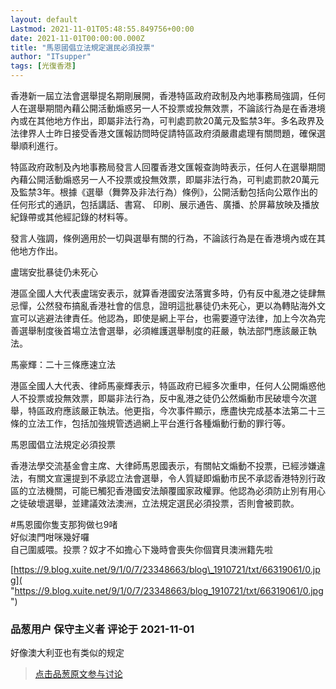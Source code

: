 ```yaml
---
layout: default
Lastmod: 2021-11-01T05:48:55.849756+00:00
date: 2021-11-01T00:00:00.000Z
title: "馬恩國倡立法規定選民必須投票"
author: "ITsupper"
tags: [光復香港]
---
```


香港新一屆立法會選舉提名期剛展開，香港特區政府政制及內地事務局強調，任何人在選舉期間內藉公開活動煽惑另一人不投票或投無效票，不論該行為是在香港境內或在其他地方作出，即屬非法行為，可判處罰款20萬元及監禁3年。多名政界及法律界人士昨日接受香港文匯報訪問時促請特區政府須嚴肅處理有關問題，確保選舉順利進行。  
  
  
特區政府政制及內地事務局發言人回覆香港文匯報查詢時表示，任何人在選舉期間內藉公開活動煽惑另一人不投票或投無效票，即屬非法行為，可判處罰款20萬元及監禁3年。根據《選舉（舞弊及非法行為）條例》，公開活動包括向公眾作出的任何形式的通訊，包括講話、書寫、 印刷、展示通告、廣播、於屏幕放映及播放紀錄帶或其他經記錄的材料等。  
  
發言人強調，條例適用於一切與選舉有關的行為，不論該行為是在香港境內或在其他地方作出。  
  
盧瑞安批暴徒仍未死心  
  
港區全國人大代表盧瑞安表示，就算香港國安法落實多時，仍有反中亂港之徒肆無忌憚，公然發布搞亂香港社會的信息，證明這批暴徒仍未死心，更以為轉貼海外文宣可以逃避法律責任。他認為，即使是網上平台，也需要遵守法律，加上今次為完善選舉制度後首場立法會選舉，必須維護選舉制度的莊嚴，執法部門應該嚴正執法。  
  
馬豪輝：二十三條應速立法  
  
港區全國人大代表、律師馬豪輝表示，特區政府已經多次重申，任何人公開煽惑他人不投票或投無效票，即屬非法行為，反中亂港之徒仍公然煽動市民破壞今次選舉，特區政府應該嚴正執法。他更指，今次事件顯示，應盡快完成基本法第二十三條的立法工作，包括加強規管透過網上平台進行各種煽動行動的罪行等。  
  
馬恩國倡立法規定必須投票  
  
香港法學交流基金會主席、大律師馬恩國表示，有關帖文煽動不投票，已經涉嫌違法，有關文宣還提到不承認立法會選舉，令人質疑即煽動市民不承認香港特別行政區的立法機關，可能已觸犯香港國安法顛覆國家政權罪。他認為必須防止別有用心之徒破壞選舉，並建議效法澳洲，立法規定選民必須投票，否則會被罰款。  
  
  
#馬恩國你隻支那狗做乜9啫  
好似澳門咁咪幾好囉  
自己圍威喂。投票？奴才不如擔心下幾時會喪失你個寶貝澳洲籍先啦  
  
[https://9.blog.xuite.net/9/1/0/7/23348663/blog\_1910721/txt/66319061/0.jpg]( "https://9.blog.xuite.net/9/1/0/7/23348663/blog_1910721/txt/66319061/0.jpg")

            
### 品葱用户 **保守主义者** 评论于 2021-11-01
        
好像澳大利亚也有类似的规定
        






> [点击品葱原文参与讨论](https://pincong.rocks/article/36620)

